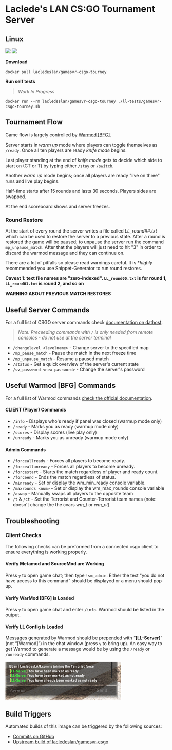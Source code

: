 # Laclede's LAN CS:GO Tournament Server

## Linux

[![](https://images.microbadger.com/badges/version/lacledeslan/gamesvr-csgo-tourney.svg)](https://microbadger.com/images/lacledeslan/gamesvr-csgo-tourney "Get your own version badge on microbadger.com")
[![](https://images.microbadger.com/badges/image/lacledeslan/gamesvr-csgo-tourney.svg)](https://microbadger.com/images/lacledeslan/gamesvr-csgo-tourney "Get your own image badge on microbadger.com")

**Download**
```
docker pull lacledeslan/gamesvr-csgo-tourney
```

**Run self tests**
> *Work In Progress*
```
docker run --rm lacledeslan/gamesvr-csgo-tourney ./ll-tests/gamesvr-csgo-tourney.sh
```

## Tournament Flow
Game flow is largely controlled by [Warmod [BFG]](https://forums.alliedmods.net/showthread.php?t=225474).

Server starts in *warm up* mode where players can toggle themselves as `/ready`. Once all ten players are ready *knife mode* begins.

Last player standing at the end of *knife mode* gets to decide which side to start on (CT or T) by typing either `/stay` or `/switch`.

Another *warm up* mode begins; once all players are ready "live on three" runs and live play begins.

Half-time starts after 15 rounds and lasts 30 seconds. Players sides are swapped.

At the end scoreboard shows and server freezes.

### Round Restore

At the start of every round the server writes a file called *LL_round##.txt* which can be used to restore the server to a previous state. After a round is restored the game will be paused; to unpause the server run the command `mp_unpause_match`. After that the players will just need to hit "3" in order to discard the warmod message and they can continue on.

There are a lot of pitfalls so please read warnings careful. It is **highly* recommended you use Snippet-Generator to run round restores.

**Caveat 1: text file names are "zero-indexed". `LL_round00.txt` is for round 1, `LL_round01.txt` is round 2, and so on**


**WARNING ABOUT PREVIOUS MATCH RESTORES**

## Useful Server Commands

For a full list of CSGO server commands check [documentation on dathost](http://tools.dathost.net/csgo-commands).

> *Note: Preceeding commands with `/` is only needed from remote consoles - do not use at the server terminal*

* `/changelevel <levelname>` - Change server to the specified map
* `/mp_pause_match` - Pause the match in the next freeze time
* `/mp_unpause_match` - Resume a paused match
* `/status` - Get a quick overview of the server's current state
* `/sv_password <new password>` - Change the server's password

## Useful Warmod [BFG] Commands
For a full list of Warmod commands [check the official documentation](https://forums.alliedmods.net/showthread.php?t=225474).

#### CLIENT (Player) Commands
* `/info` - Displays who's ready if panel was closed (warmup mode only)
* `/ready` - Marks you as ready (warmup mode only)
* `/scores` - Display scores (live play only)
* `/unready` - Marks you as unready (warmup mode only)

#### Admin Commands
* `/forceallready` - Forces all players to become ready.
* `/forceallunready` - Forces all players to become unready.
* `/forcestart` - Starts the match regardless of player and ready count.
* `/forceend` - Ends the match regardless of status.
* `/minready` - Set or display the wm_min_ready console variable.
* `/maxrounds <num>` - Set or display the wm_max_rounds console variable
* `/aswap` - Manually swaps all players to the opposite team
* `/t` & `/ct` - Set the Terrorist and Counter-Terrorist team names (note: doesn't change the the cvars *wm_t* or *wm_ct*).

## Troubleshooting

### Client Checks
The following checks can be preformed from a connected csgo client to ensure everything is working properly.

#### Verify Metamod and SourceMod are Working

Press `y` to open game chat; then type `!sm_admin`. Either the text "you do not have access to this command" should be displayed or a menu should pop up.

#### Verify WarMod [BFG] is Loaded

Press `y` to open game chat and enter `/info`. Warmod should be listed in the output.

#### Verify LL Config is Loaded

Messages generated by Warmod should be prepended with “**[LL-Server]**” (not “[Warmod]”) in the chat window (press `y` to bring up). An easy way to get Warmod to generate a message would be by using the `/ready` or `/unready` commands.

![alt text](./.doc-images/ClientCheck-LLConfigLoaded.png)


## Build Triggers
Automated builds of this image can be triggered by the following sources:
* [Commits on GitHub](https://github.com/LacledesLAN/gamesvr-csgo-tourney)
* [Upstream build of lacledeslan/gamesvr-csgo](https://hub.docker.com/r/lacledeslan/gamesvr-csgo/)